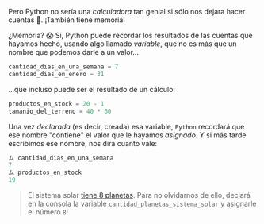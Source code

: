 Pero Python no sería una _calculadora_ tan genial si sólo nos dejara hacer cuentas 🤷. ¡También tiene memoria!

¿Memoria? :scream: Sí, Python puede recordar los resultados de las cuentas que hayamos hecho, usando algo llamado _variable_, que no es más que un nombre que podemos darle a un valor...

```python
cantidad_dias_en_una_semana = 7
cantidad_dias_en_enero = 31
```

...que incluso puede ser el resultado de un cálculo:

```python
productos_en_stock = 20 - 1
tamanio_del_terreno = 40 * 60
```

Una vez _declarada_ (es decir, creada) esa variable, `Python` recordará que ese nombre "contiene" el valor que le hayamos _asignado_. Y si más tarde escribimos ese nombre, nos dirá cuanto vale: 

```python
ム cantidad_dias_en_una_semana
7
ム productos_en_stock
19
```

> El sistema solar [tiene 8 planetas](https://es.wikipedia.org/wiki/Sistema_solar). Para no olvidarnos de ello, declará en la consola la variable `cantidad_planetas_sistema_solar` y asignarle el número `8`!
